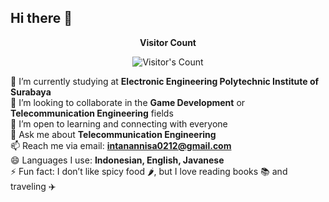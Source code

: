 ## Hi there 👋

<div align="center"> 
  <p><b>Visitor Count</b></p>
  <img src="https://profile-counter.glitch.me/AnnisaIntan/count.svg" alt="Visitor's Count" />
</div>

🌱 I’m currently studying at **Electronic Engineering Polytechnic Institute of Surabaya**  
👯 I’m looking to collaborate in the **Game Development** or **Telecommunication Engineering** fields  
🤔 I’m open to learning and connecting with everyone  
💬 Ask me about **Telecommunication Engineering**  
📫 Reach me via email: **intanannisa0212@gmail.com**  
😄 Languages I use: **Indonesian, English, Javanese**  
⚡ Fun fact: I don’t like spicy food 🌶️, but I love reading books 📚 and traveling ✈️
